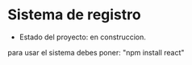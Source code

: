 <h1> Sistema de registro</h1>

- Estado del proyecto: en construccion.

para usar el sistema debes poner:
"npm install react"
